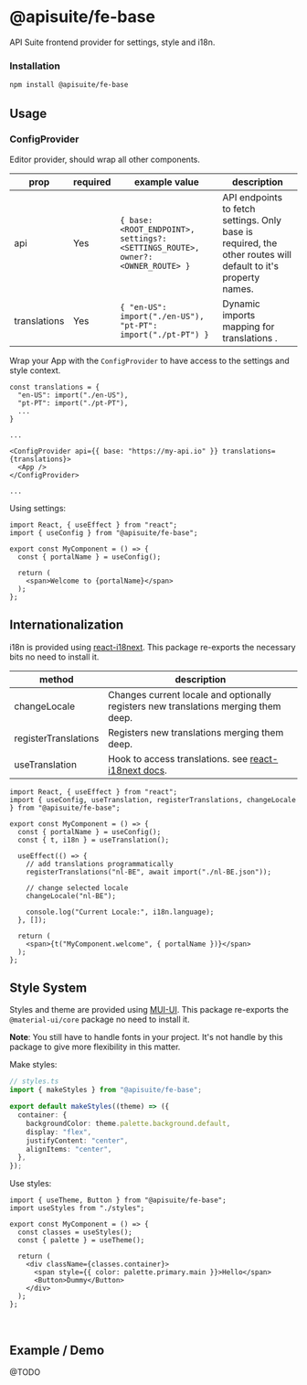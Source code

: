 # @apisuite/fe-base

API Suite frontend provider for settings, style and i18n.

### Installation
```bash
npm install @apisuite/fe-base
```

## Usage

### ConfigProvider

Editor provider, should wrap all other components.

| prop | required | example value | description |
|------|----------|-------|-------------|
| api | Yes | `{ base: <ROOT_ENDPOINT>, settings?: <SETTINGS_ROUTE>, owner?: <OWNER_ROUTE> }` | API endpoints to fetch settings. Only base is required, the other routes will default to it's property names. |
| translations | Yes | `{ "en-US": import("./en-US"), "pt-PT": import("./pt-PT") }` | Dynamic imports mapping for translations . |

Wrap your App with the `ConfigProvider` to have access to the settings and style context.

```tsx
const translations = {
  "en-US": import("./en-US"),
  "pt-PT": import("./pt-PT"),
  ...
}

...

<ConfigProvider api={{ base: "https://my-api.io" }} translations={translations}>
  <App />
</ConfigProvider>

...
```

Using settings:

```tsx
import React, { useEffect } from "react";
import { useConfig } from "@apisuite/fe-base";

export const MyComponent = () => {
  const { portalName } = useConfig();

  return (
    <span>Welcome to {portalName}</span>
  );
};
```

## Internationalization

i18n is provided using [react-i18next](https://react.i18next.com/). This package re-exports the necessary bits no need to install it.

| method | description |
|--------|-------------|
| changeLocale | Changes current locale and optionally registers new translations merging them deep. |
| registerTranslations | Registers new translations merging them deep. |
| useTranslation | Hook to access translations. see [react-i18next docs](https://react.i18next.com/latest/usetranslation-hook).

```tsx
import React, { useEffect } from "react";
import { useConfig, useTranslation, registerTranslations, changeLocale } from "@apisuite/fe-base";

export const MyComponent = () => {
  const { portalName } = useConfig();
  const { t, i18n } = useTranslation();

  useEffect(() => {
    // add translations programmatically
    registerTranslations("nl-BE", await import("./nl-BE.json"));

    // change selected locale
    changeLocale("nl-BE");

    console.log("Current Locale:", i18n.language);
  }, []);

  return (
    <span>{t("MyComponent.welcome", { portalName })}</span>
  );
};
```

## Style System

Styles and theme are provided using [MUI-UI](https://material-ui.com/). This package re-exports the `@material-ui/core` package no need to install it.

**Note**: You still have to handle fonts in your project. It's not handle by this package to give more flexibility in this matter.

Make styles:

```ts
// styles.ts
import { makeStyles } from "@apisuite/fe-base";

export default makeStyles((theme) => ({
  container: {
    backgroundColor: theme.palette.background.default,
    display: "flex",
    justifyContent: "center",
    alignItems: "center",
  },
});
```

Use styles:

```tsx
import { useTheme, Button } from "@apisuite/fe-base";
import useStyles from "./styles";

export const MyComponent = () => {
  const classes = useStyles();
  const { palette } = useTheme();

  return (
    <div className={classes.container}>
      <span style={{ color: palette.primary.main }}>Hello</span>
      <Button>Dummy</Button>
    </div>
  );
};
```

<a name="release-irrelevant"></a>

<br />

## Example / Demo

@TODO
